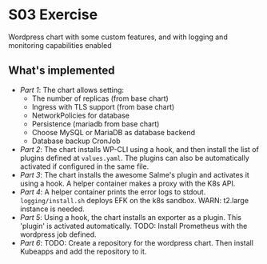 # S03 Exercise

Wordpress chart with some custom features, and with logging and monitoring capabilities enabled

## What's implemented

* _Part 1_: The chart allows setting:
    * The number of replicas (from base chart)
    * Ingress with TLS support (from base chart)
    * NetworkPolicies for database
    * Persistence (mariadb from base chart)
    * Choose MySQL or MariaDB as database backend
    * Database backup CronJob
* _Part 2_: The chart installs WP-CLI using a hook, and then install the list of plugins defined at `values.yaml`. The plugins can also be automatically activated if configured in the same file.
* _Part 3_: The chart installs the awesome Salme's plugin and activates it using a hook. A helper container makes a proxy with the K8s API.
* _Part 4_: A helper container prints the error logs to stdout. `logging/install.sh` deploys EFK on the k8s sandbox. WARN: t2.large instance is needed.
* _Part 5_: Using a hook, the chart installs an exporter as a plugin. This 'plugin' is activated automatically. TODO: Install Prometheus with the wordpress job defined.
* _Part 6_: TODO: Create a repository for the wordpress chart. Then install Kubeapps and add the repository to it.
